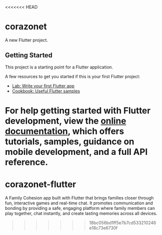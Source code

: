 <<<<<<< HEAD
# corazonet

A new Flutter project.

## Getting Started

This project is a starting point for a Flutter application.

A few resources to get you started if this is your first Flutter project:

- [Lab: Write your first Flutter app](https://docs.flutter.dev/get-started/codelab)
- [Cookbook: Useful Flutter samples](https://docs.flutter.dev/cookbook)

For help getting started with Flutter development, view the
[online documentation](https://docs.flutter.dev/), which offers tutorials,
samples, guidance on mobile development, and a full API reference.
=======
# corazonet-flutter
A Family Cohesion app built with Flutter that brings families closer through fun, interactive games and real-time chat. It promotes communication and bonding by providing a safe, engaging platform where family members can play together, chat instantly, and create lasting memories across all devices.
>>>>>>> 18bc056bd1ff5e7b7cd533210246e18c73e6730f

